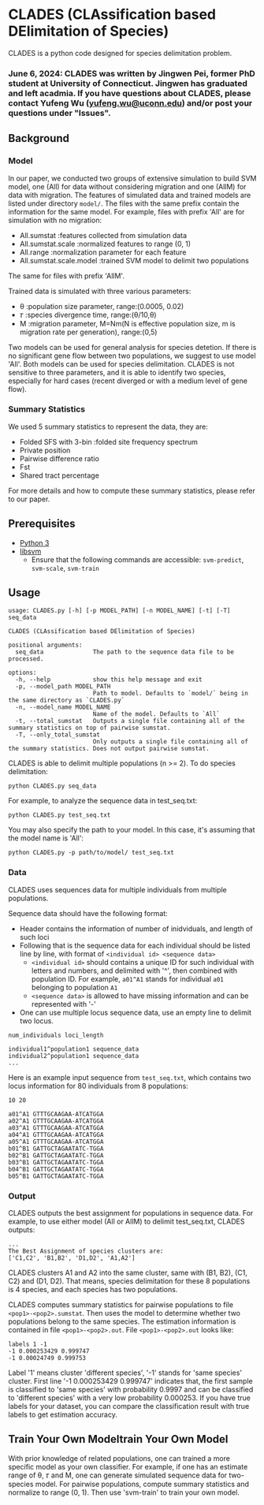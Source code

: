 # CLADES (CLAssification based DElimitation of Species)
CLADES is a python code designed for species delimitation problem.

### June 6, 2024: CLADES was written by Jingwen Pei, former PhD student at University of Connecticut. Jingwen has graduated and left acadmia. If you have questions about CLADES, please contact Yufeng Wu (yufeng.wu@uconn.edu) and/or post your questions under "Issues".

## Background
### Model
In our paper, we conducted two groups of extensive simulation to build SVM model, one (All) for data without considering migration and one (AllM) for data with migration. The features of simulated data and trained models are listed under directory `model/`. The files with the same prefix contain the information for the same model. For example, files with prefix 'All' are for simulation with no migration:
* All.sumstat :features collected from simulation data
* All.sumstat.scale :normalized features to range (0, 1)
* All.range :normalization parameter for each feature
* All.sumstat.scale.model :trained SVM model to delimit two populations
 
 The same for files with prefix 'AllM'.
 
Trained data is simulated with three various parameters:
* θ :population size parameter, range:(0.0005, 0.02)
* 𝜏 :species divergence time, range:(θ/10,θ)
* M :migration parameter, M=Nm(N is effective population size, m is migration rate per generation), range:(0,5)

Two models can be used for general analysis for species detetion. If there is no significant gene flow between two populations, we suggest to use model 'All'. Both models can be used for species delimitation. CLADES is not sensitive to three parameters, and it is able to identify two species, especially for hard cases (recent diverged or with a medium level of gene flow).

### Summary Statistics
We used 5 summary statistics to represent the data, they are:
* Folded SFS with 3-bin :folded site frequency spectrum
* Private position
* Pairwise difference ratio
* Fst
* Shared tract percentage
  
For more details and how to compute these summary statistics, please refer to our paper.

## Prerequisites
* [Python 3](https://www.python.org/downloads/)
* [libsvm](https://www.csie.ntu.edu.tw/~cjlin/libsvm/)
  * Ensure that the following commands are accessible: `svm-predict`, `svm-scale`, `svm-train`

## Usage
```
usage: CLADES.py [-h] [-p MODEL_PATH] [-n MODEL_NAME] [-t] [-T] seq_data

CLADES (CLAssification based DElimitation of Species)

positional arguments:
  seq_data              The path to the sequence data file to be processed.

options:
  -h, --help            show this help message and exit
  -p, --model_path MODEL_PATH
                        Path to model. Defaults to `model/` being in the same directory as `CLADES.py`
  -n, --model_name MODEL_NAME
                        Name of the model. Defaults to `All`
  -t, --total_sumstat   Outputs a single file containing all of the summary statistics on top of pairwise sumstat.
  -T, --only_total_sumstat
                        Only outputs a single file containing all of the summary statistics. Does not output pairwise sumstat.
```

CLADES is able to delimit multiple populations (n >= 2). To do species delimitation:
```
python CLADES.py seq_data
```

For example, to analyze the sequence data in test_seq.txt:
```
python CLADES.py test_seq.txt
```
You may also specify the path to your model. In this case, it's assuming that the model name is 'All':
```
python CLADES.py -p path/to/model/ test_seq.txt
```


### Data
CLADES uses sequences data for multiple individuals from multiple populations.

Sequence data should have the following format:

* Header contains the information of number of inidviduals, and length of such loci
* Following that is the sequence data for each individual should be listed line by line, with format of `<individual id> <sequence data>`
  * `<individual id>` should contains a unique ID for such individual with letters and numbers, and delimited with '^', then combined with population ID. For example, `a01^A1` stands for individual `a01` belonging to population `A1`
  * `<sequence data>` is allowed to have missing information and can be represented with '-'
* One can use multiple locus sequence data, use an empty line to delimit two locus.

```
num_individuals loci_length

individual1^population1 sequence_data
individual2^population1 sequence_data
...
```

Here is an example input sequence from `test_seq.txt`, which contains two locus information for 80 individuals from 8 populations:

```
10 20

a01^A1 GTTTGCAAGAA-ATCATGGA
a02^A1 GTTTGCAAGAA-ATCATGGA
a03^A1 GTTTGCAAGAA-ATCATGGA
a04^A1 GTTTGCAAGAA-ATCATGGA
a05^A1 GTTTGCAAGAA-ATCATGGA
b01^B1 GATTGCTAGAATATC-TGGA
b02^B1 GATTGCTAGAATATC-TGGA
b03^B1 GATTGCTAGAATATC-TGGA
b04^B1 GATTGCTAGAATATC-TGGA
b05^B1 GATTGCTAGAATATC-TGGA
```

### Output
CLADES outputs the best assignment for populations in sequence data. For example, to use either model (All or AllM) to delimit test_seq.txt, CLADES outputs:

```
...
The Best Assignment of species clusters are:
['C1,C2', 'B1,B2', 'D1,D2', 'A1,A2']
```

CLADES clusters A1 and A2 into the same cluster, same with (B1, B2), (C1, C2) and (D1, D2). That means, species delimitation for these 8 populations is 4 species, and each species has two populations.

CLADES computes summary statistics for pairwise populations to file `<pop1>-<pop2>.sumstat`. Then uses the model to determine whether two populations belong to the same species. The estimation information is contained in file `<pop1>-<pop2>.out`. File `<pop1>-<pop2>.out` looks like:

```
labels 1 -1
-1 0.000253429 0.999747
-1 0.00024749 0.999753
```

Label '1' means cluster 'different species', '-1' stands for 'same species' cluster. First line '-1 0.000253429 0.999747' indicates that, the first sample is classified to 'same species' with probability 0.9997 and can be classified to 'different species' with a very low probability 0.000253. If you have true labels for your dataset, you can compare the classification result with true labels to get estimation accuracy.

## Train Your Own Modeltrain Your Own Model
With prior knowledge of related populations, one can trained a more specific model as your own classifier. For example, if one has an estimate range of θ, 𝜏 and M, one can generate simulated sequence data for two-species model. For pairwise populations, compute summary statistics and normalize to range (0, 1). Then use 'svm-train' to train your own model.
